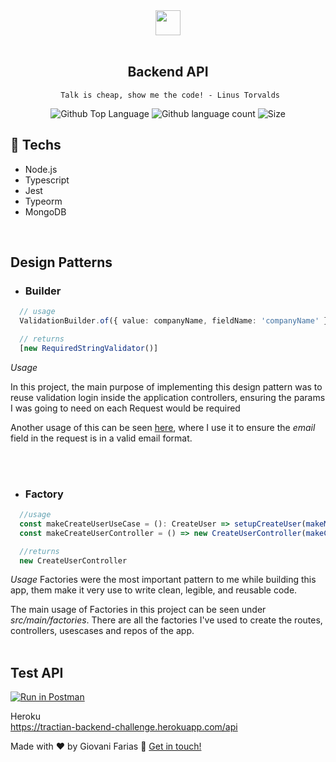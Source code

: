 <div align="center">
  <img src="https://tractian.com/intensivao3/logo-tractian.png" height="40px">
</div>
<br />

<div align="center">

<h2 align="center">Backend API</h1>

``` Talk is cheap, show me the code! - Linus Torvalds```

</div>

<div margin="10px 0" align="center">
    <img alt="Github Top Language" src="https://img.shields.io/github/languages/top/giovaniif/tractian-backend-challenge">
    <img alt="Github language count" src="https://img.shields.io/github/languages/count/giovaniif/tractian-backend-challenge">
    <img alt="Size" src="https://img.shields.io/github/repo-size/giovaniif/tractian-backend-challenge">
</div>

## 🚀  Techs
- Node.js
- Typescript
- Jest
- Typeorm
- MongoDB

<br />

## Design Patterns

- ### Builder
```typescript
  // usage
  ValidationBuilder.of({ value: companyName, fieldName: 'companyName' }).required().build()

  // returns
  [new RequiredStringValidator()]
```
*Usage*

In this project, the main purpose of implementing this design pattern was to reuse validation login inside the application controllers, ensuring the params I was going to need on each Request would be required</p>
Another usage of this can be seen [here](https://github.com/giovaniif/tractian-backend-challenge/blob/main/src/application/controllers/user/create.ts), where I use it to ensure the *email* field in the request is in a valid email format.

<br />
<br />

- ### Factory 
```typescript
  //usage
  const makeCreateUserUseCase = (): CreateUser => setupCreateUser(makeMongoDBCompanyRepo(), makeMongoDBUserRepo())
  const makeCreateUserController = () => new CreateUserController(makeCreateUserUseCase())

  //returns
  new CreateUserController
```
*Usage*
Factories were the most important pattern to me while building this app, them make it very use to write clean, legible, and reusable code.

The main usage of Factories in this project can be seen under *src/main/factories*. There are all the factories I've used to create the routes, controllers, usescases and repos of the app.
<br />
<br />

## Test API 

[![Run in Postman](https://run.pstmn.io/button.svg)](https://app.getpostman.com/run-collection/13698417-43fed79e-34bc-49a6-9f55-58fb3b6fb972?action=collection%2Ffork&collection-url=entityId%3D13698417-43fed79e-34bc-49a6-9f55-58fb3b6fb972%26entityType%3Dcollection%26workspaceId%3Daff8c2b4-a510-4658-afa4-aed4965bb599#?env%5BTractian%5D=W3sia2V5Ijoie3tiYXNlX3VybH19IiwidmFsdWUiOiJodHRwczovL3RyYWN0aWFuLWJhY2tlbmQtY2hhbGxlbmdlLmhlcm9rdWFwcC5jb20vYXBpIiwiZW5hYmxlZCI6dHJ1ZX1d)

Heroku <br />
https://tractian-backend-challenge.herokuapp.com/api


Made with :hearts: by Giovani Farias :wave: [Get in touch!](https://www.linkedin.com/in/giovani-farias-b97316186/)
